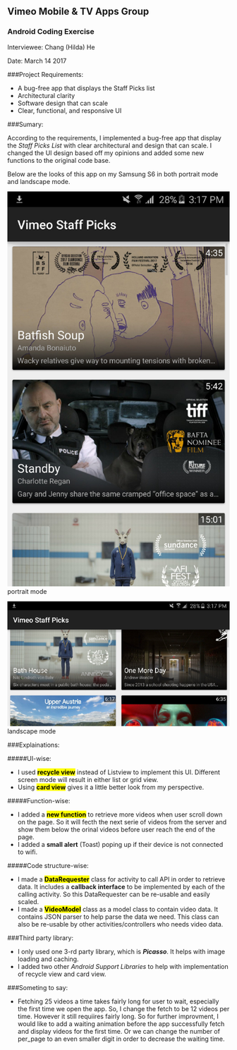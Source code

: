 ## Vimeo Mobile & TV Apps Group
### Android Coding Exercise

Interviewee: Chang (Hilda) He

Date: March 14 2017

###Project Requirements:

* A bug-free app that displays the Staff Picks list
* Architectural clarity
* Software design that can scale
* Clear, functional, and responsive UI


###Sumary:

According to the requirements, I implemented a bug-free app that display the *Staff Picks List* with clear architectural and design that can scale. I changed the UI design based off my opinions and added some new functions to the original code base.

Below are the looks of this app on my Samsung S6 in both portrait mode and landscape mode.

![screenshot for portrait](./media/screenshot2.jpg)
portrait mode

![Screenshot for landscape](./media/screenshot1.jpg)
landscape mode

###Explainations:

#####UI-wise:

* I used <mark>**recycle view**</mark> instead of Listview to implement this UI. Different screen mode will result in either list or grid view.
* Using <mark>**card view**</mark> gives it a little better look from my perspective.

#####Function-wise:

* I added a <mark>**new function**</mark> to retrieve more videos when user scroll down on the page. So it will fecth the next serie of videos from the server and show them below the orinal videos before user reach the end of the page.
* I added a **small alert** (Toast) poping up if their device is not connected to wifi.

#####Code structure-wise:

* I made a <mark>**DataRequester**</mark> class for activity to call API in order to retrieve data. It includes a **callback interface** to be implemented by each of the calling activity. So this DataRequester can be re-usable and easily scaled.
* I made a <mark>**VideoModel**</mark> class as a model class to contain video data. It contains JSON parser to help parse the data we need. This class can also be re-usable by other activities/controllers who needs video data.


###Third party library:
* I only used one 3-rd party library, which is ***Picasso***. It helps with image loading and caching. 
* I added two other *Android Support Libraries* to help with implementation of recycle view and card view.


###Someting to say:
* Fetching 25 videos a time takes fairly long for user to wait, especially the first time we open the app. So, I change the fetch to be 12 videos per time. However it still requiires fairly long. So for further improvment, I would like to add a waiting animation before the app successfully fetch and display videos for the first time. Or we can change the number of per_page to an even smaller digit in order to decrease the waiting time. 